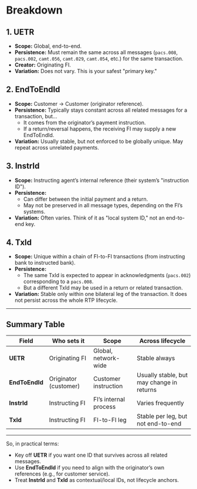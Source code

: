 # Breakdown

## 1. UETR
- **Scope:** Global, end-to-end.  
- **Persistence:** Must remain the same across all messages (`pacs.008`, `pacs.002`, `camt.056`, `camt.029`, `camt.054`, etc.) for the same transaction.  
- **Creator:** Originating FI.  
- **Variation:** Does not vary. This is your safest "primary key."  

## 2. EndToEndId
- **Scope:** Customer → Customer (originator reference).  
- **Persistence:** Typically stays constant across all related messages for a transaction, but...  
  - It comes from the originator’s payment instruction.  
  - If a return/reversal happens, the receiving FI may supply a new EndToEndId.  
- **Variation:** Usually stable, but not enforced to be globally unique. May repeat across unrelated payments.  

## 3. InstrId
- **Scope:** Instructing agent’s internal reference (their system’s "instruction ID").  
- **Persistence:**  
  - Can differ between the initial payment and a return.  
  - May not be preserved in all message types, depending on the FI’s systems.  
- **Variation:** Often varies. Think of it as "local system ID," not an end-to-end key.  

## 4. TxId
- **Scope:** Unique within a chain of FI-to-FI transactions (from instructing bank to instructed bank).  
- **Persistence:**  
  - The same TxId is expected to appear in acknowledgments (`pacs.002`) corresponding to a `pacs.008`.  
  - But a different TxId may be used in a return or related transaction.  
- **Variation:** Stable only within one bilateral leg of the transaction. It does not persist across the whole RTP lifecycle.  

---

## Summary Table

| Field       | Who sets it           | Scope                 | Across lifecycle |
|-------------|----------------------|-----------------------|-----------------|
| **UETR**    | Originating FI       | Global, network-wide  | Stable always |
| **EndToEndId** | Originator (customer) | Customer instruction  | Usually stable, but may change in returns |
| **InstrId** | Instructing FI       | FI’s internal process | Varies frequently |
| **TxId**    | Instructing FI       | FI-to-FI leg          | Stable per leg, but not end-to-end |

---

So, in practical terms:  
- Key off **UETR** if you want one ID that survives across all related messages.  
- Use **EndToEndId** if you need to align with the originator’s own references (e.g., for customer service).  
- Treat **InstrId** and **TxId** as contextual/local IDs, not lifecycle anchors.  
